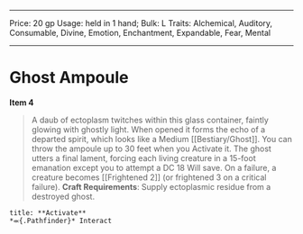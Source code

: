 
---
Price: 20 gp
Usage: held in 1 hand;
Bulk: L
Traits: Alchemical, Auditory, Consumable, Divine, Emotion, Enchantment, Expandable, Fear, Mental

---

# Ghost Ampoule

**Item 4**

> A daub of ectoplasm twitches within this glass container, faintly glowing with ghostly light. When opened it forms the echo of a departed spirit, which looks like a Medium [[Bestiary/Ghost]]. You can throw the ampoule up to 30 feet when you Activate it. The ghost utters a final lament, forcing each living creature in a 15-foot emanation except you to attempt a DC 18 Will save. On a failure, a creature becomes [[Frightened 2]] (or frightened 3 on a critical failure).
**Craft Requirements**: Supply ectoplasmic residue from a destroyed ghost.

```ad-embed-ability
title: **Activate**
*⬺{.Pathfinder}* Interact 
```

